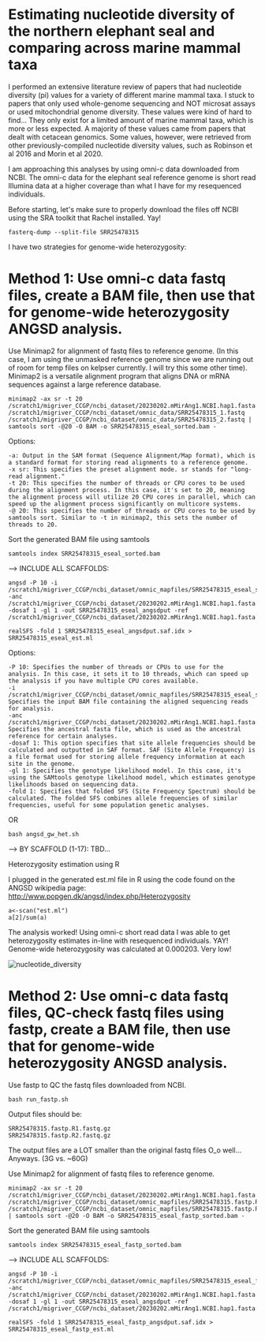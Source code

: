 # Estimating nucleotide diversity of the northern elephant seal and comparing across marine mammal taxa
I performed an extensive literature review of papers that had nucleotide diversity (pi) values for a variety of different marine mammal taxa. I stuck to papers that only used whole-genome sequencing and NOT microsat assays or used mitochondrial genome diversity. These values were kind of hard to find... They only exist for a limited amount of marine mammal taxa, which is more or less expected. A majority of these values came from papers that dealt with cetacean genomics. Some values, however, were retrieved from other previously-compiled nucleotide diversity values, such as Robinson et al 2016 and Morin et al 2020. 

I am approaching this analyses by using omni-c data downloaded from NCBI. The omni-c data for the elephant seal reference genome is short read Illumina data at a higher coverage than what I have for my resequenced individuals. 

Before starting, let's make sure to properly download the files off NCBI using the SRA toolkit that Rachel installed. Yay!
      
    fasterq-dump --split-file SRR25478315

I have two strategies for genome-wide heterozygosity: 

# Method 1: Use omni-c data fastq files, create a BAM file, then use that for genome-wide heterozygosity ANGSD analysis. 
Use Minimap2 for alignment of fastq files to reference genome. (In this case, I am using the unmasked reference genome since we are running out of room for temp files on kelpser currently. I will try this some other time). Minimap2 is a versatile alignment program that aligns DNA or mRNA sequences against a large reference database.

    minimap2 -ax sr -t 20 /scratch1/migriver_CCGP/ncbi_dataset/20230202.mMirAng1.NCBI.hap1.fasta /scratch1/migriver_CCGP/ncbi_dataset/omnic_data/SRR25478315_1.fastq /scratch1/migriver_CCGP/ncbi_dataset/omnic_data/SRR25478315_2.fastq | samtools sort -@20 -O BAM -o SRR25478315_eseal_sorted.bam -

Options:

    -a: Output in the SAM format (Sequence Alignment/Map format), which is a standard format for storing read alignments to a reference genome.
    -x sr: This specifies the preset alignment mode. sr stands for "long-read alignment."
    -t 20: This specifies the number of threads or CPU cores to be used during the alignment process. In this case, it's set to 20, meaning the alignment process will utilize 20 CPU cores in parallel, which can speed up the alignment process significantly on multicore systems.
    -@ 20: This specifies the number of threads or CPU cores to be used by samtools sort. Similar to -t in minimap2, this sets the number of threads to 20.

Sort the generated BAM file using samtools

    samtools index SRR25478315_eseal_sorted.bam

--> INCLUDE ALL SCAFFOLDS: 

    angsd -P 10 -i /scratch1/migriver_CCGP/ncbi_dataset/omnic_mapfiles/SRR25478315_eseal_sorted.bam -anc /scratch1/migriver_CCGP/ncbi_dataset/20230202.mMirAng1.NCBI.hap1.fasta -dosaf 1 -gl 1 -out SRR25478315_eseal_angsdput -ref /scratch1/migriver_CCGP/ncbi_dataset/20230202.mMirAng1.NCBI.hap1.fasta
    
    realSFS -fold 1 SRR25478315_eseal_angsdput.saf.idx > SRR25478315_eseal_est.ml

Options: 

    -P 10: Specifies the number of threads or CPUs to use for the analysis. In this case, it sets it to 10 threads, which can speed up the analysis if you have multiple CPU cores available.
    -i /scratch1/migriver_CCGP/ncbi_dataset/omnic_mapfiles/SRR25478315_eseal_sorted.bam: Specifies the input BAM file containing the aligned sequencing reads for analysis.
    -anc /scratch1/migriver_CCGP/ncbi_dataset/20230202.mMirAng1.NCBI.hap1.fasta: Specifies the ancestral fasta file, which is used as the ancestral reference for certain analyses.
    -dosaf 1: This option specifies that site allele frequencies should be calculated and outputted in SAF format. SAF (Site Allele Frequency) is a file format used for storing allele frequency information at each site in the genome.
    -gl 1: Specifies the genotype likelihood model. In this case, it's using the SAMtools genotype likelihood model, which estimates genotype likelihoods based on sequencing data.
    -fold 1: Specifies that folded SFS (Site Frequency Spectrum) should be calculated. The folded SFS combines allele frequencies of similar frequencies, useful for some population genetic analyses.
    
OR

    bash angsd_gw_het.sh
      
--> BY SCAFFOLD (1-17):
TBD... 


Heterozygosity estimation using R 

I plugged in the generated est.ml file in R using the code found on the ANGSD wikipedia page: http://www.popgen.dk/angsd/index.php/Heterozygosity

    a<-scan("est.ml")
    a[2]/sum(a)

The analysis worked! Using omni-c short read data I was able to get heterozygosity estimates in-line with resequenced individuals. YAY! Genome-wide heterozygosity was calculated at 0.000203. Very low! 


![nucleotide_diversity](https://github.com/Mrivera104/eseal_CCGP/assets/97764650/f2115608-5509-4911-ab60-4f9a793b547c)



# Method 2: Use omni-c data fastq files, QC-check fastq files using fastp, create a BAM file, then use that for genome-wide heterozygosity ANGSD analysis. 

Use fastp to QC the fastq files downloaded from NCBI. 

    bash run_fastp.sh

Output files should be: 

    SRR25478315.fastp.R1.fastq.gz
    SRR25478315.fastp.R2.fastq.gz
The output files are a LOT smaller than the original fastq files O_o well... Anyways. (3G vs. ~60G)

Use Minimap2 for alignment of fastq files to reference genome. 

    minimap2 -ax sr -t 20 /scratch1/migriver_CCGP/ncbi_dataset/20230202.mMirAng1.NCBI.hap1.fasta /scratch1/migriver_CCGP/ncbi_dataset/omnic_mapfiles/SRR25478315.fastp.R1.fastq.gz /scratch1/migriver_CCGP/ncbi_dataset/omnic_mapfiles/SRR25478315.fastp.R2.fastq.gz | samtools sort -@20 -O BAM -o SRR25478315_eseal_fastp_sorted.bam -

Sort the generated BAM file using samtools

    samtools index SRR25478315_eseal_fastp_sorted.bam

--> INCLUDE ALL SCAFFOLDS: 

    angsd -P 10 -i /scratch1/migriver_CCGP/ncbi_dataset/omnic_mapfiles/SRR25478315_eseal_fastp_sorted.bam -anc /scratch1/migriver_CCGP/ncbi_dataset/20230202.mMirAng1.NCBI.hap1.fasta -dosaf 1 -gl 1 -out SRR25478315_eseal_angsdput -ref /scratch1/migriver_CCGP/ncbi_dataset/20230202.mMirAng1.NCBI.hap1.fasta
    
    realSFS -fold 1 SRR25478315_eseal_fastp_angsdput.saf.idx > SRR25478315_eseal_fastp_est.ml
